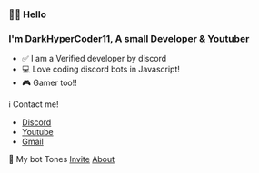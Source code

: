 ### 👋🏻 Hello
### I'm DarkHyperCoder11, A small Developer & [Youtuber](https://www.youtube.com/channel/UCXJiIUbtX2H0im7D5RrBBlg) 
* ✅ I am a Verified developer by discord
* 💻 Love coding discord bots in Javascript!
* 🎮 Gamer too!!


ℹ Contact me!
* [Discord](https://discord.bio/p/hyper8115)
* [Youtube](https://www.youtube.com/channel/UCXJiIUbtX2H0im7D5RrBBlg)
* [Gmail](https://mailhide.io/e/Ml0YwVQP)

🤖 My bot Tones
[Invite](https://bit.ly/3djDTC3)
[About](https://github.com/HyperCoder11/Tones)
